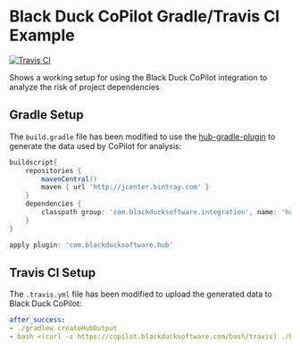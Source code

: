 # Black Duck CoPilot Gradle/Travis CI Example

[![Travis CI](https://travis-ci.org/BlackDuckCoPilot/example-gradle-travis.svg?branch=master)](https://travis-ci.org/BlackDuckCoPilot/example-gradle-travis)

Shows a working setup for using the Black Duck CoPilot integration to analyze the risk of project dependencies

## Gradle Setup

The `build.gradle` file has been modified to use the [hub-gradle-plugin](https://github.com/blackducksoftware/hub-gradle-plugin) to generate the data used by CoPilot for analysis:

```groovy
buildscript{
	repositories {
		mavenCentral()
		maven { url 'http://jcenter.bintray.com' }
	}
	dependencies {
		classpath group: 'com.blackducksoftware.integration', name: 'hub-gradle-plugin', version: '3.4.1'
	}
}

apply plugin: 'com.blackducksoftware.hub'
```

## Travis CI Setup

The `.travis.yml` file has been modified to upload the generated data to Black Duck CoPilot:

```yaml
after_success:
- ./gradlew createHubOutput
- bash <(curl -s https://copilot.blackducksoftware.com/bash/travis) ./build/blackduck/*bdio.jsonld
```
